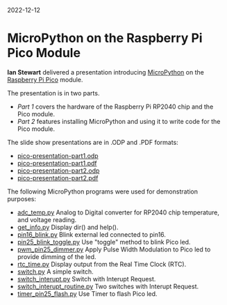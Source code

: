 2022-12-12

# MicroPython on the Raspberry Pi Pico Module

**Ian Stewart** delivered a presentation introducing [MicroPython](http://micropython.org/) on 
the [Raspberry Pi Pico](https://www.raspberrypi.com/products/raspberry-pi-pico/) module.

The presentation is in two parts. 

* *Part 1* covers the hardware of the Raspberry Pi RP2040 chip and the Pico module.
* *Part 2* features installing MicroPython and using it to write code for the Pico module. 

The slide show presentations are in .ODP and .PDF formats:

* [ pico-presentation-part1.odp](pico-presentation-part1.odp)
* [ pico-presentation-part1.pdf](pico-presentation-part1.pdf)
* [ pico-presentation-part2.odp](pico-presentation-part2.odp)
* [ pico-presentation-part2.pdf](pico-presentation-part2.pdf) 

The following MicroPython programs were used for demonstration purposes:

* [adc_temp.py](demo_progs/adc_temp.py) Analog to Digital converter for RP2040 chip temperature, and voltage reading.
* [get_info.py](demo_progs/get_info.py) Display dir() and help().
* [pin16_blink.py](demo_progs/pin16_blink.py) Blink external led connected to pin16.
* [pin25_blink_toggle.py](demo_progs/pin25_blink_toggle.py) Use "toggle" method to blink Pico led.
* [pwm_pin25_dimmer.py](demo_progs/pwm_pin25_dimmer.py) Apply Pulse Width Modulation to Pico led to provide dimming of the led.
* [rtc_time.py](demo_progs/rtc_time.py) Display output from the Real Time Clock (RTC).
* [switch.py](demo_progs/switch.py) A simple switch.
* [switch_interupt.py](demo_progs/switch_interupt.py) Switch with Interupt Request.
* [switch_interupt_routine.py](demo_progs/switch_interupt_routine.py) Two switches with Interupt Request.
* [timer_pin25_flash.py](demo_progs/timer_pin25_flash.py) Use Timer to flash Pico led.
